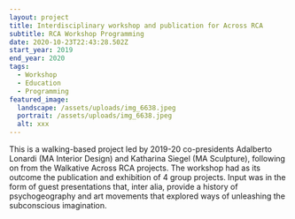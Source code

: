 ```yaml
---
layout: project
title: Interdisciplinary workshop and publication for Across RCA
subtitle: RCA Workshop Programming
date: 2020-10-23T22:43:28.502Z
start_year: 2019
end_year: 2020
tags:
  - Workshop
  - Education
  - Programming
featured_image:
  landscape: /assets/uploads/img_6638.jpeg
  portrait: /assets/uploads/img_6638.jpeg
  alt: xxx
---
```

This is a walking-based project led by 2019-20 co-presidents Adalberto Lonardi (MA Interior Design) and Katharina Siegel (MA Sculpture), following on from the Walkative Across RCA projects. The workshop had as its outcome the publication and exhibition of 4 group projects. Input was in the form of guest presentations that, inter alia, provide a history of psychogeography and art movements that explored ways of unleashing the subconscious imagination.